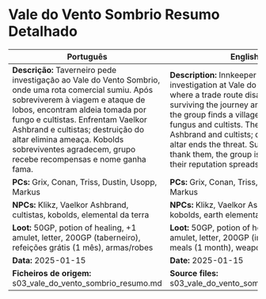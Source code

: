 # Vale do Vento Sombrio  Resumo Detalhado

| Português | English |
|-----------|---------|
| **Descrição:** Taverneiro pede investigação ao Vale do Vento Sombrio, onde uma rota comercial sumiu. Após sobreviverem à viagem e ataque de lobos, encontram aldeia tomada por fungo e cultistas. Enfrentam Vaelkor Ashbrand e cultistas; destruição do altar elimina ameaça. Kobolds sobreviventes agradecem, grupo recebe recompensas e nome ganha fama.<br> | **Description:** Innkeeper requests an investigation at Vale do Vento Sombrio, where a trade route disappeared. After surviving the journey and wolf attack, the group finds a village overtaken by fungus and cultists. They face Vaelkor Ashbrand and cultists; destroying the altar ends the threat. Surviving kobolds thank them, the group is rewarded and their reputation spreads.<br> |
| **PCs:** Grix, Conan, Triss, Dustin, Usopp, Markus | **PCs:** Grix, Conan, Triss, Dustin, Usopp, Markus |
| **NPCs:** Klikz, Vaelkor Ashbrand, cultistas, kobolds, elemental da terra | **NPCs:** Klikz, Vaelkor Ashbrand, cultists, kobolds, earth elemental |
| **Loot:** 50GP, potion of healing, +1 amulet, letter, 200GP (taberneiro), refeições grátis (1 mês), armas/robes | **Loot:** 50GP, potion of healing, +1 amulet, letter, 200GP (innkeeper), free meals (1 month), weapons/robes |
| **Data:** 2025-01-15 | **Date:** 2025-01-15 |
| **Ficheiros de origem:** s03_vale_do_vento_sombrio_resumo.md | **Source files:** s03_vale_do_vento_sombrio_resumo.md |



















